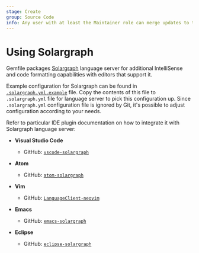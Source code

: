```yaml
---
stage: Create
group: Source Code
info: Any user with at least the Maintainer role can merge updates to this content. For details, see https://docs.gitlab.com/ee/development/development_processes.html#development-guidelines-review.
---
```


# Using Solargraph

Gemfile packages [Solargraph](https://github.com/castwide/solargraph) language server for additional IntelliSense and code formatting capabilities with editors that support it.

Example configuration for Solargraph can be found in [`.solargraph.yml.example`](https://gitlab.com/gitlab-org/gitlab/-/blob/master/.solargraph.yml.example) file. Copy the contents of this file to `.solargraph.yml` file for language server to pick this configuration up. Since `.solargraph.yml` configuration file is ignored by Git, it's possible to adjust configuration according to your needs.

Refer to particular IDE plugin documentation on how to integrate it with Solargraph language server:

- **Visual Studio Code**
  - GitHub: [`vscode-solargraph`](https://github.com/castwide/vscode-solargraph)

- **Atom**
  - GitHub: [`atom-solargraph`](https://github.com/castwide/atom-solargraph)

- **Vim**
  - GitHub: [`LanguageClient-neovim`](https://github.com/autozimu/LanguageClient-neovim)

- **Emacs**
  - GitHub: [`emacs-solargraph`](https://github.com/guskovd/emacs-solargraph)

- **Eclipse**
  - GitHub: [`eclipse-solargraph`](https://github.com/PyvesB/eclipse-solargraph)
